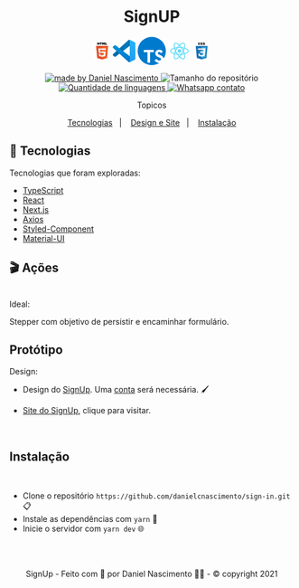 <h1 align="center"> SignUP </h1>

<p align="center">
<img align="center" alt="HTML5" width="30px" src="https://raw.githubusercontent.com/github/explore/80688e429a7d4ef2fca1e82350fe8e3517d3494d/topics/html/html.png" />
<img align="center" alt="Visual Studio Code" width="40px" src="https://raw.githubusercontent.com/github/explore/80688e429a7d4ef2fca1e82350fe8e3517d3494d/topics/visual-studio-code/visual-studio-code.png" />
<img align="center" alt="JavaScript" width="50px" style="border-radius:50px;" src="https://raw.githubusercontent.com/github/explore/80688e429a7d4ef2fca1e82350fe8e3517d3494d/topics/typescript/typescript.png" />
<img align="center" alt="ReactJs" width="40px" src="https://raw.githubusercontent.com/github/explore/80688e429a7d4ef2fca1e82350fe8e3517d3494d/topics/react/react.png" />
<img align="center" alt="CSS3" width="30px" src="https://raw.githubusercontent.com/github/explore/80688e429a7d4ef2fca1e82350fe8e3517d3494d/topics/css/css.png" />
</p>

<p align="center">
  <a href="https://twitter.com/dancnascimento_">
    <img alt="made by Daniel Nascimento" src="https://img.shields.io/badge/made%20by-Daniel%20Nascimento-%2304D361">
  </a>
  
  <img alt="Tamanho do repositório" src="https://img.shields.io/github/repo-size/danielcnascimento/luk-hub">
  
  <a href="https://github.com/danielcnascimento/cirillo-pomodoro">
    <img alt="Quantidade de linguagens" src="https://img.shields.io/github/languages/count/danielcnascimento/luk-hub">
  </a>

  
  <a href="https://api.whatsapp.com/send?phone=5521966305390&text=Ola">
    <img alt="Whatsapp contato" src="https://img.shields.io/badge/WhatsApp-Dan-green.svg">
  </a>
</p>

<p align="center">Topicos</p>

<p align="center">
  <a href="#tecnologias">Tecnologias</a>&nbsp;&nbsp;&nbsp;|&nbsp;&nbsp;&nbsp;
  <a href="#protótipo">Design e Site</a>&nbsp;&nbsp;&nbsp;|&nbsp;&nbsp;&nbsp;
  <a href="#instalação">Instalação</a>
</p>

<h2 id="tecnologias">  🔎 Tecnologias </h2>
Tecnologias que foram exploradas:

<br />

- [TypeScript](https://www.typescriptlang.org/)
- [React](https://reactjs.org)
- [Next.js](https://nextjs.org/)
- [Axios](https://www.npmjs.com/package/axios)
- [Styled-Component](https://styled-components.com/)
- [Material-UI](https://v4.mui.com/pt/)

<h2 id="funcionalidades" > 🎬 Ações </h2>

<br />
Ideal:
<p>
  Stepper com objetivo de persistir e encaminhar formulário.
</p>  


<h2 id="protótipo"> Protótipo </h2>
Design:

<br />

- Design do [SignUp](https://www.figma.com/file/myWAAOPJGPiMKbbSMCwPSi/UAU-Box?node-id=0%3A1). Uma [conta](http://figma.com/) será necessária. 🖌️

- [Site do SignUp](https://uaubox-sign-up.vercel.app/), clique para visitar.
<br />

<h2 id="instalação"> Instalação </h2>

<br />

- Clone o repositório `https://github.com/danielcnascimento/sign-in.git` 📋
- Instale as dependências com `yarn` 🧶
- Inicie o servidor com `yarn dev` 🌐

<br />
<br />

<p align="center"> SignUp - Feito com 💚 por Daniel Nascimento 👋🏻 - ©️ copyright 2021 </p>

